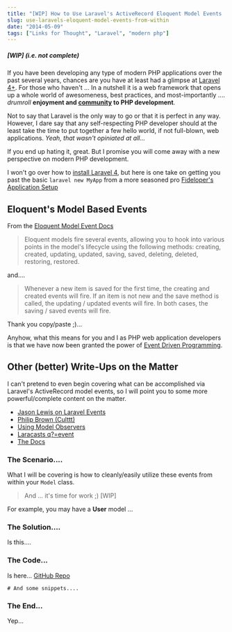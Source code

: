 ```yaml
---
title: "[WIP] How to Use Laravel's ActiveRecord Eloquent Model Events ... from within the Model"
slug: use-laravels-eloquent-model-events-from-within
date: "2014-05-09"
tags: ["Links for Thought", "Laravel", "modern php"]
---
```


##### *[WIP] (i.e. not complete)*

If you have been developing any type of modern PHP applications over the past several years, chances are you have at least had a glimpse at [Laravel 4+](http://laravel.com). For those who haven't ... In a nutshell it is a web framework that opens up a whole world of awesomeness, best practices, and most-importantly .... *drumroll* **enjoyment and [community](https://laracasts.com/lessons/laravel-community-crash-course) to PHP development**.

Not to say that Laravel is the only way to go or that it is perfect in any way. However, I dare say that any self-respecting PHP developer should at the least take the time to put together a few hello world, if not full-blown, web applications. *Yeah, that wasn't opiniated at all...*

If you end up hating it, great. But I promise you will come away with a new perspective on modern PHP development.

I won't go over how to [install Laravel 4](http://laravel.com/docs/installation#install-laravel), but here is one take on getting you past the basic `laravel new MyApp`  from a more seasoned pro [Fideloper's Application Setup](http://fideloper.com/laravel-4-application-setup-app-library-autoloading)

## Eloquent's Model Based Events

From the [Eloquent Model Event Docs](http://laravel.com/docs/eloquent#model-events)

> Eloquent models fire several events, allowing you to hook into various points in the model's lifecycle using the following methods: creating, created, updating, updated, saving, saved, deleting, deleted, restoring, restored.

and....

>Whenever a new item is saved for the first time, the creating and created events will fire. If an item is not new and the save method is called, the updating / updated events will fire. In both cases, the saving / saved events will fire.

Thank you copy/paste ;)...

Anyhow, what this means for you and I as PHP web application developers is that we have now been granted the power of [Event Driven Programming](https://laracasts.com/lessons/model-events).


## Other (better) Write-Ups on the Matter

I can't pretend to even begin covering what can be accomplished via Laravel's ActiveRecord model events, so I will point you to some more powerful/complete content on the matter.

* [Jason Lewis on Laravel Events](http://jasonlewis.me/article/laravel-events)
* [Philip Brown (Culttt)](http://culttt.com/2014/03/10/using-events-laravel-4/)
* [Using Model Observers](http://matthewhailwood.co.nz/laravel-model-validation-using-observers/)
* [Laracasts q?=event](https://laracasts.com/search?q=event)
* [The Docs](http://laravel.com/docs/eloquent#model-events)


### The Scenario....

What I will be covering is how to cleanly/easily utilize these events from within your `Model` class.

> And ... it's time for work ;) [WIP]

For example, you may have a **User** model ...


### The Solution....

Is this....

### The Code...

Is here... [GitHub Repo](https://github.com/erikthedeveloper/tutsource-laravel-eloquent-model-events)

```
# And some snippets....
```

### The End...

Yep...
